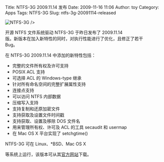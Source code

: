 Title: NTFS-3G 2009.11.14 发布
Date: 2009-11-16 11:06
Author: toy
Category: Apps
Tags: NTFS-3G
Slug: ntfs-3g-20091114-released

![NTFS-3G](http://i.linuxtoy.org/images/2009/01/ntfs-3g-logo.png) />

开源 NTFS 文件系统驱动 NTFS-3G 于昨日发布了 2009.11.14  
版。新版本在加入新特性的同时，对执行性能进行了优化，且修正了若干  
Bug。

在 NTFS-3G 2009.11.14 中添加的新特性包括：

* 完整的文件所有权及许可支持  
* POSIX ACL 支持  
* 可选择 ACL 的 Windows-type 继承  
* 针对所有命名空间的完整扩展属性支持  
* 连接点支持  
* 可以访问 NTFS 内部数据  
* 压缩写入支持  
* 支持复制和还原加密文件  
* 支持获取及设置文件时间戳  
* 支持获取、设置及移除 DOS 文件名  
* 用来管理所有权、许可及 ACL 的工具 secaudit 和 usermap  
* 在 Mac OS X 平台实现了 setchgtime()

NTFS-3G 可在 Linux、*BSD、Mac OS X  

等系统上运行，该版本可从其[官方网站](http://www.ntfs-3g.org/index.html#download)下载。
